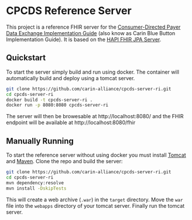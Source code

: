 # CPCDS Reference Server

This project is a reference FHIR server for the [Consumer-Directed Payer Data Exchange Implementation Guide](https://build.fhir.org/ig/HL7/carin-bb/toc.html) (also know as Carin Blue Button Implementation Guide). It is based on the [HAPI FHIR JPA Server](https://github.com/hapifhir/hapi-fhir-jpaserver-starter).

## Quickstart

To start the server simply build and run using docker. The container will automatically build and deploy using a tomcat server.

```bash
git clone https://github.com/carin-alliance/cpcds-server-ri.git
cd cpcds-server-ri
docker build -t cpcds-server-ri .
docker run -p 8080:8080 cpcds-server-ri
```

The server will then be browesable at http://localhost:8080/ and the FHIR endpoint will be available at http://localhost:8080/fhir

## Manually Running

To start the reference server without using docker you must install [Tomcat](http://tomcat.apache.org/) and [Maven](https://maven.apache.org/).
Clone the repo and build the server:

```bash
git clone https://github.com/carin-alliance/cpcds-server-ri.git
cd cpcds-server-ri
mvn dependency:resolve
mvn install -DskipTests
```

This will create a web archive (`.war`) in the `target` directory. Move the `war` file into the `webapps` directory of your tomcat server. Finally run the tomcat server.

